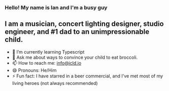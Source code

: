 ### Hello! My name is Ian and I'm a busy guy

## I am a musician, concert lighting designer, studio engineer, and #1 dad to an unimpressionable child.   




- 🌱 I’m currently learning Typescript
- 💬 Ask me about ways to convince your child to eat broccoli. 
- 📫 How to reach me: info@icld.io
- 😄 Pronouns: He/Him
- ⚡ Fun fact: I have starred in a beer commercial, and I've met most of my living heroes (not always recommended)

